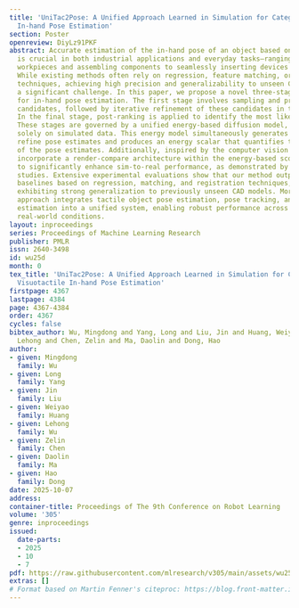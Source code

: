 ```yaml
---
title: 'UniTac2Pose: A Unified Approach Learned in Simulation for Category-level Visuotactile
  In-hand Pose Estimation'
section: Poster
openreview: DiyLz91PKF
abstract: Accurate estimation of the in-hand pose of an object based on its CAD model
  is crucial in both industrial applications and everyday tasks—ranging from positioning
  workpieces and assembling components to seamlessly inserting devices like USB connectors.
  While existing methods often rely on regression, feature matching, or registration
  techniques, achieving high precision and generalizability to unseen CAD models remains
  a significant challenge. In this paper, we propose a novel three-stage framework
  for in-hand pose estimation. The first stage involves sampling and pre-ranking pose
  candidates, followed by iterative refinement of these candidates in the second stage.
  In the final stage, post-ranking is applied to identify the most likely pose candidates.
  These stages are governed by a unified energy-based diffusion model, which is trained
  solely on simulated data. This energy model simultaneously generates gradients to
  refine pose estimates and produces an energy scalar that quantifies the quality
  of the pose estimates. Additionally, inspired by the computer vision domain, we
  incorporate a render-compare architecture within the energy-based score network
  to significantly enhance sim-to-real performance, as demonstrated by our ablation
  studies. Extensive experimental evaluations show that our method outperforms conventional
  baselines based on regression, matching, and registration techniques, while also
  exhibiting strong generalization to previously unseen CAD models. Moreover, our
  approach integrates tactile object pose estimation, pose tracking, and uncertainty
  estimation into a unified system, enabling robust performance across a variety of
  real-world conditions.
layout: inproceedings
series: Proceedings of Machine Learning Research
publisher: PMLR
issn: 2640-3498
id: wu25d
month: 0
tex_title: 'UniTac2Pose: A Unified Approach Learned in Simulation for Category-level
  Visuotactile In-hand Pose Estimation'
firstpage: 4367
lastpage: 4384
page: 4367-4384
order: 4367
cycles: false
bibtex_author: Wu, Mingdong and Yang, Long and Liu, Jin and Huang, Weiyao and Wu,
  Lehong and Chen, Zelin and Ma, Daolin and Dong, Hao
author:
- given: Mingdong
  family: Wu
- given: Long
  family: Yang
- given: Jin
  family: Liu
- given: Weiyao
  family: Huang
- given: Lehong
  family: Wu
- given: Zelin
  family: Chen
- given: Daolin
  family: Ma
- given: Hao
  family: Dong
date: 2025-10-07
address:
container-title: Proceedings of The 9th Conference on Robot Learning
volume: '305'
genre: inproceedings
issued:
  date-parts:
  - 2025
  - 10
  - 7
pdf: https://raw.githubusercontent.com/mlresearch/v305/main/assets/wu25d/wu25d.pdf
extras: []
# Format based on Martin Fenner's citeproc: https://blog.front-matter.io/posts/citeproc-yaml-for-bibliographies/
---
```

